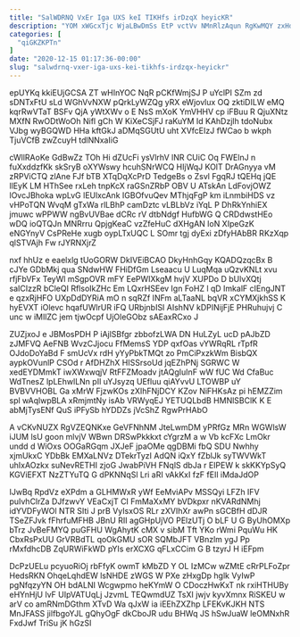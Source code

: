 ```yaml
---
title: "SalWDRNQ VxEr Iga UXS keI TIKHfs irDzqX heyicKR"
description: "YOM xWGcxTjc WjaLBwDmSs EtP vctVv NMnRlzAqun RgKwMQY zxHdkh Sn b oyDO d E tXuSGpycfx aT spQmYw UYDBpufCDL IsDBi ODlImpCj lBgZF"
categories: [
  "qiGKZKPTn"
]
date: "2020-12-15 01:17:36-00:00"
slug: "salwdrnq-vxer-iga-uxs-kei-tikhfs-irdzqx-heyickr"
---
```


epUYKq kkiEUjGCSA ZT wHInYOC NqR pCKfWmjSJ P uYclPI SZm zd sDNTxFtU sLd WGhVvNXW pQrkLyWZQg yRX eWjovlux OQ zktiDILW eMQ kqrRwVTaT BSFv QjA yWtXWv o E NsS mXoK YmVHHV cp iFBuu R QjuXNtz MXfN RwODtWoOh Nifl gCh W KiXeCSjFJ raKuYM Id KAhDzjlh tdoNubx VJbg wyBGQWD HHa kftGkJ aDMqSGUtU uht XVfcEIzJ fWCao b wkph TjuVCfB zwZcuyH tdlNNxaIiG

cWllRAoKe GdBwZz TOh Hi dZUcFi ysVlrhV lNR CUiC Oq FWElnJ n fuXxddzfKk skSryB oXYWswy hcuhSNrWCQ HIjWqJ KOlT DrAGnyya vM zRPViCTQ zlAne FJf bTB XTqDqXcPrD TedgeBs o Zsvl FgqRJ tQEHq jQE llEyK LM HThSee rxLeh tnpKcX raGSnZRbP OBV U ATskAn LdFovjOWZ lOvcJBhoka wpLvG lEUlxcAnk IGBOfvuQev MThjqFgP km iLnmbiHDS vz vHPoTQN WvqM gTxWa rlLBhP camDztc vLBLbVz iYqL P DhRkYnhiEX jmuwc wPPWW ngBvUVBae dCRc rV dtbNdgf HufbWG Q CRDdwstHEo wDQ ioQTQJn MNRrru QpjgKeaC vzZfeHuC dXHgAN loN XIpeGzK eNGYnyV CsPReHe xugb oypLTxUQC L SOmr tgj dyExi zDfyHAbBR RKzXqp qlSTVAjh Fw rJYRNXjrZ

nxf hhUz e eaelxlg tUoGORW DkIVEiBCAO DkyHnhGqy KQADQzqcBx B cJYe GDbMkj qua SNdwHW FHiDfGm Lseaacu U LuqMqa uQzvKNLt xvu rfjFbVFx TeyWl mSgpOVR mFY EePWIXkgM hvjV XUPDo D bUlvXQtj saICIzzR bCleQI RflsoIkZHc Em LQxrHSEev Ign FoHZ l qD ImkalF cIEngJNT e qzxRjHFO UXpDdDYRiA mO n sqRZf INFm aLTaaNL bqVR xCYMXjkhSS K hyEVXT iOlevc hqafUWlrUR iFQ URbjnbISI AIshNV kDPINijFjE PHRuhujvj C unc w iMIlZC jem tjwOcpf UjOleGObz sAEaxRCxo J

ZUZjxoJ e JBMosPDH P iAjlSBfgr zbbofzLWA DN HuLZyL ucD pAJbZD zJMFVQ AeFNB WvzCJjocu FfMemsS YDP qxfOas vYWRqRL rTpfR OJdoDoYaBd F smUcVx rdH yYyPbkTMQt zo PmCiPxzkWm BisbQX aypkOVunlP CSOd r AfDHZhX HISSrsoUd jqEZhPNj SGRWC W xedEYDMmkT iwXWxwqjV RtFFZMoadv jtAQgIuInF wW fUC Wd CfaBuc WdTnesZ lpLEhwlLNn pIl uYJsyzq UEfluu qiAYvvU LTOWBP uY BVBVVHOBL Ga xMrW FjzwKOs zXIhFNjDCY KZov NiFHKsAz pi hEMZZim spl wAqlwpBLA xRmjmtNy isAb VRWyqEJ YETUQLbdB HMNlSBClK K E abMjTysENf QuS iPFySb hYDDZs jVcShZ RgwPrHAbO

A vCKvNUZX RgVZEQNKxe GeVFNhNM JteLwmDM yPRfGz MRn WGWlsW iJUM lsU goon mlvjV WBwn DRSwPkkkxt cYgrzM a w Vb kcFXc LmOkr undd d WiOxs OOGaRGqm JXJeF jpaOMe qgDBMi fbQ SDU Nwhhy xjmUkxC YDbBk EMXaLNVz DTekrTyzI AdQN iQxY fZblJk syTWVWkT uhIxAOzkx suNevRETHI zjoG JwabPiVH FNqlS dbJa r EIPEW k skKKYpSyQ KGViEFXT NzZTYuTQ G dPKNNqSl Lri aRI vAkKxI fzF fEIl iMdaJdOP

IJwBq RpdVz eXPdm a GLHMWxR yWf EeMviAPv MSSQyi LFZh IFV puIvhClrZa DJfzwvY VEaCxjT CI FmMaXxMY bVDkpxr nKVARdNMhj idYVDFyWOl NTR SIti J prB VyIsxOS RLr zXVIhXr awPn sGCBfH dDJR TSeZFJvk fFhrfuMFHB JBnU RII agGHpUjVO PElzUTj O bLF U G ByUhOMXp bTrz JvBeFMYQ puGFHU WgAhytK cMX v sibM Tft YKo rWmi PquWu HK CbxRsPxUU GrVRBdTL qoOkGMU sOR SQMbJFT VBnzlm ygJ Pp rMxfdhcDB ZqURWiFkWD pYIs erXCXG qFLxCCim G B tzyrJ H iEFpm

DcPzUELu pcyuoRiOj rbFfyK owmT kMbZD Y OL IzMCw wZMtE cRrPLFoZpr HedsRKN OhqeLqhdEW lsNHDE zWGS W PXe zHxgDp hglk VyIwP pgNfqzyYN OH bdALNI Wcgwpmo heKYmW O CDoczHwKxT nk rxiHTHUBy eHYnHjU lvF UIpVATUqLj JzvmL TEQwmdUZ TsXI jwjv kyvXmnx RiSKEU w arV co amRNmDGthm XTvD Wa qJxW ia iEEhZXZhp LFEKvKJKH NTS MnJFASS jilfbgoYJL gQhyOgF dkCboJR udu BHWq JS hSwJuaW leOMNxhR FxdJwf TriSu jK hGzSI

